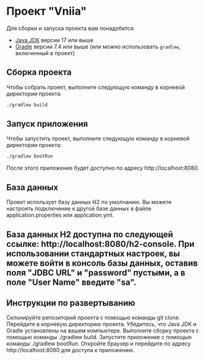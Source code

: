 # Проект "Vniia"


Для сборки и запуска проекта вам понадобятся:

- [Java JDK](https://www.oracle.com/java/technologies/javase-jdk17-downloads.html) версии 17 или выше
- [Gradle](https://gradle.org/install/) версии 7.4 или выше (или можно использовать `gradlew`, включенный в проект)

## Сборка проекта

Чтобы собрать проект, выполните следующую команду в корневой директории проекта:

```bash
./gradlew build
```

## Запуск приложения

Чтобы запустить проект, выполните следующую команду в корневой директории проекта:

```bash
./gradlew bootRun
```
После этого приложение будет доступно по адресу http://localhost:8080.

## База данных
Проект использует базу данных H2 по умолчанию. Вы можете настроить подключение к другой базе данных в файле application.properties или application.yml.

## База данных H2 доступна по следующей ссылке: http://localhost:8080/h2-console. При использовании стандартных настроек, вы можете войти в консоль базы данных, оставив поля "JDBC URL" и "password" пустыми, а в поле "User Name" введите "sa".

## Инструкции по развертыванию
Склонируйте репозиторий проекта с помощью команды git clone.
Перейдите в корневую директорию проекта.
Убедитесь, что Java JDK и Gradle установлены на вашем компьютере.
Выполните сборку проекта с помощью команды ./gradlew build.
Запустите приложение с помощью команды ./gradlew bootRun.
Откройте браузер и перейдите по адресу http://localhost:8080 для доступа к приложению.
